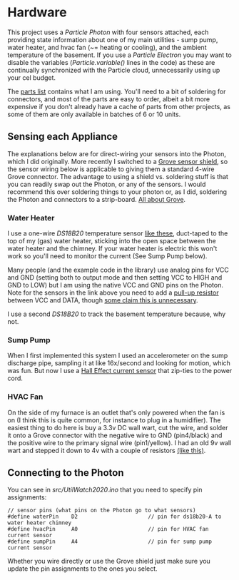 # Hardware

This project uses a *Particle Photon* with four sensors attached, each providing state information about
one of my main utilities - sump pump, water heater, and hvac fan (~= heating or cooling), and the ambient
temperature of the basement.  If you use a *Particle Electron* you may want to disable the variables
(*Particle.variable()* lines in the code) as these are continually synchronized with the Particle cloud,
unnecessarily using up your cel budget.

The [parts list](https://github.com/cecat/UtilityWatchMQTT/blob/main/DEV/parts.md) contains what I
am using.  You'll need to a bit of soldering for connectors, and most of the parts are
easy to order, albeit a bit more expensive if you don't already have a cache of parts from other projects,
as some of them are only available in batches of 6 or 10 units.

## Sensing each Appliance

The explanations below are for direct-wiring your sensors into the Photon, which I did originally. More
recently I switched to a
[Grove sensor shield](https://www.amazon.com/gp/product/B071LCPX7P/ref=ppx_yo_dt_b_search_asin_title),
so the sensor wiring below is applicable to giving them a standard 4-wire Grove connector. The 
advantage to using a shield vs. soldering stuff is that you can readily swap out the Photon, or 
any of the sensors. I would recommend this over soldering things to your photon or, as I did,
soldering the Photon and connectors to a strip-board. [All about Grove](https://wiki.seeedstudio.com/Grove_System/).

### Water Heater

I use a one-wire *DS18B20* temperature sensor
[like these](https://www.amazon.com/Gikfun-DS18B20-Temperature-Waterproof-EK1083x3/dp/B012C597T0/ref=sr_1_5),
duct-taped to the top of my (gas) water heater, sticking into the open space between the
water heater and the chimney.  If your water heater is electric this won't work so you'll
need to monitor the current (See Sump Pump below).

Many people (and the example code in the library) use analog pins for VCC and GND (setting both to
output mode and then setting VCC to HIGH and GND to LOW) but I am using the native VCC and GND pins
on the Photon.  Note for the sensors in the link above you need to add a
[pull-up resistor](https://create.arduino.cc/projecthub/TheGadgetBoy/ds18b20-digital-temperature-sensor-and-arduino-9cc806)
between VCC and DATA, though [some claim this is unnecessary](https://wp.josh.com/2014/06/23/no-external-pull-up-needed-for-ds18b20-temp-sensor/).

I use a second *DS18B20* to track the basement temperature because, why not.

### Sump Pump

When I first implemented this system I used an accelerometer on the sump discharge pipe,
sampling it at like 16x/second and looking for motion, which was fun.  But now I use
a [Hall Effect current sensor](https://moderndevice.com/product/current-sensor/)
that zip-ties to the power cord. 

### HVAC Fan

On the side of my furnace is an outlet that's only powered when the fan is on (I think this is
quite common, for instance to plug in a humidifier).  The easiest thing to do here is buy a 3.3v
DC wall wart, cut the wire, and solder it onto a Grove connector with the negative wire to GND (pin4/black)
and the positive wire to the primary signal wire (pin1/yellow).  I had an old 9v wall wart and stepped
it down to 4v with a couple of resistors
[(like this)](http://www.learningaboutelectronics.com/Articles/How-to-reduce-voltage-with-resistors.php).

## Connecting to the Photon

You can see in *src/UtilWatch2020.ino* that you need to specify pin assignments:

```
// sensor pins (what pins on the Photon go to what sensors)
#define waterPin    D2                      // pin for ds18b20-A to water heater chimney
#define hvacPin     A0                      // pin for HVAC fan current sensor
#define sumpPin     A4                      // pin for sump pump current sensor
```

Whether you wire directly or use the Grove shield just make sure you update the pin assignments to the ones 
you select.


